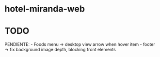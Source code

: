 # hotel-miranda-web

# TODO

PENDIENTE:
    - Foods menu -> desktop view arrow when hover item
    - footer -> fix background image depth, blocking front elements